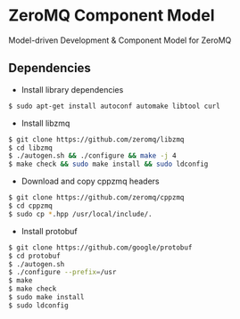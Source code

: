 ZeroMQ Component Model
======================

Model-driven Development & Component Model for ZeroMQ

Dependencies
------------

* Install library dependencies

```bash
$ sudo apt-get install autoconf automake libtool curl
```

* Install libzmq

```bash
$ git clone https://github.com/zeromq/libzmq
$ cd libzmq
$ ./autogen.sh && ./configure && make -j 4
$ make check && sudo make install && sudo ldconfig
```

* Download and copy cppzmq headers

```bash
$ git clone https://github.com/zeromq/cppzmq
$ cd cppzmq
$ sudo cp *.hpp /usr/local/include/.
```

* Install protobuf

```bash
$ git clone https://github.com/google/protobuf
$ cd protobuf
$ ./autogen.sh
$ ./configure --prefix=/usr
$ make
$ make check
$ sudo make install
$ sudo ldconfig
```
